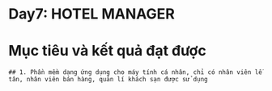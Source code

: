 # **Day7: HOTEL MANAGER**
# **Mục tiêu và kết quả đạt được**
	## 1. Phần mềm dạng ứng dụng cho máy tính cá nhân, chỉ có nhân viên lễ tân, nhân viên bán hàng, quản lí khách sạn được sử dụng
